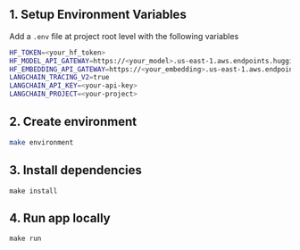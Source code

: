 ## 1. Setup Environment Variables

Add a ```.env``` file at project root level with the following variables

```bash
HF_TOKEN=<your_hf_token>     
HF_MODEL_API_GATEWAY=https://<your_model>.us-east-1.aws.endpoints.huggingface.cloud      
HF_EMBEDDING_API_GATEWAY=https://<your_embedding>.us-east-1.aws.endpoints.huggingface.cloud    
LANGCHAIN_TRACING_V2=true    
LANGCHAIN_API_KEY=<your-api-key>     
LANGCHAIN_PROJECT=<your-project>     
```

## 2. Create environment

```bash
make environment
```

## 3. Install dependencies
```
make install
```

## 4. Run app locally

```
make run
```

